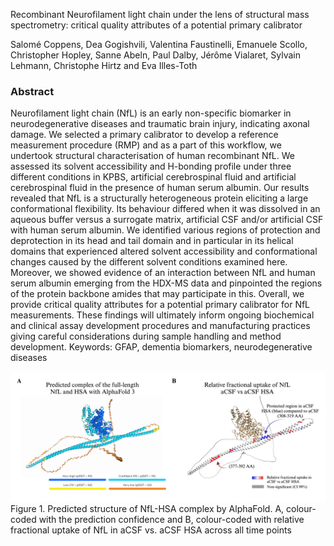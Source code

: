 Recombinant Neurofilament light chain under the lens of structural mass spectrometry: critical quality attributes of a potential primary calibrator

Salomé Coppens, Dea Gogishvili, Valentina Faustinelli, Emanuele Scollo, Christopher Hopley, Sanne Abeln, Paul Dalby, Jérôme Vialaret, Sylvain Lehmann, Christophe Hirtz and Eva Illes-Toth

### Abstract

Neurofilament light chain (NfL) is an early non-specific biomarker in neurodegenerative diseases and traumatic brain injury, indicating axonal damage. We selected a primary calibrator to develop a reference measurement procedure (RMP) and as a part of this workflow, we undertook structural characterisation of human recombinant NfL. We assessed its solvent accessibility and H-bonding profile under three different conditions in KPBS, artificial cerebrospinal fluid and artificial cerebrospinal fluid in the presence of human serum albumin. Our results revealed that NfL is a structurally heterogeneous protein eliciting a large conformational flexibility. Its behaviour differed when it was dissolved in an aqueous buffer versus a surrogate matrix, artificial CSF and/or artificial CSF with human serum albumin. We identified various regions of protection and deprotection in its head and tail domain and in particular in its helical domains that experienced altered solvent accessibility and conformational changes caused by the different solvent conditions examined here. Moreover, we showed evidence of an interaction between NfL and human serum albumin emerging from the HDX-MS data and pinpointed the regions of the protein backbone amides that may participate in this. Overall, we provide critical quality attributes for a potential primary calibrator for NfL measurements. These findings will ultimately inform ongoing biochemical and clinical assay development procedures and manufacturing practices giving careful considerations during sample handling and method development. 
Keywords: GFAP, dementia biomarkers, neurodegenerative diseases

![image](/figures/manuscript_figures/NfL-HSA.png)
Figure 1. Predicted structure of NfL-HSA complex by AlphaFold. A, colour-coded with the prediction confidence and B, colour-coded with relative fractional uptake of NfL in aCSF vs. aCSF HSA across all time points
